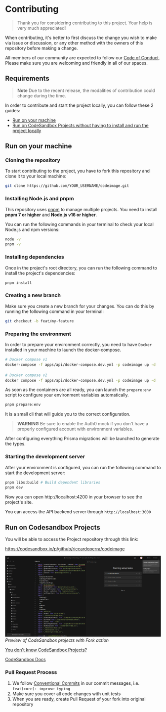 # Contributing

> Thank you for considering contributing to this project. Your help is very much appreciated!

When contributing, it's better to first discuss the change you wish to make via issue or discussion, or any other method
with the owners of this repository before making a change.

All members of our community are expected to follow our [Code of Conduct](CODE_OF_CONDUCT.md). Please make sure you are
welcoming and friendly in all of our spaces.

## Requirements

> **Note** Due to the recent release, the modalities of contribution could change during the time.

In order to contribute and start the project locally, you can follow these 2 guides:

- [Run on your machine](#run-on-your-machine)
- [Run on CodeSandbox Projects without having to install and run the project locally](#run-on-codesandbox-projects)

## Run on your machine

### Cloning the repository

To start contributing to the project, you have to fork this repository and clone it to your local machine:

```bash
git clone https://github.com/YOUR_USERNAME/codeimage.git
```

### Installing Node.js and pnpm

This repository uses [pnpm](https://pnpm.io/it/) to manage multiple projects. You need to install **pnpm 7 or higher**
and **Node.js v16 or higher**.

You can run the following commands in your terminal to check your local Node.js and npm versions:

```bash
node -v
pnpm -v
```

### Installing dependencies

Once in the project's root directory, you can run the following command to install the project's dependencies:

```bash
pnpm install
```

### Creating a new branch

Make sure you create a new branch for your changes. You can do this by running the following command in your terminal:

```bash
git checkout -b feat/my-feature
```

### Preparing the environment

In order to prepare your environment correctly, you need to have `Docker` installed in your machine to launch the
docker-compose.

```bash
# Docker compose v1
docker-compose -f apps/api/docker-compose.dev.yml -p codeimage up -d

# Docker compose v2
docker compose -f apps/api/docker-compose.dev.yml -p codeimage up -d
```

As soon as the containers are all ready, you can launch the `prepare:env` script to configure your environment variables automatically.

```bash
pnpm prepare:env
```

It is a small cli that will guide you to the correct configuration.

> **WARNING** Be sure to enable the Auth0 mock if you don't have a properly configured account with environment variables.

After configuring everything Prisma migrations will be launched to generate the types.

### Starting the development server

After your environment is configured, you can run the following command to start the development server:

```bash
pnpm libs:build # Build dependent libraries
pnpm dev
```

Now you can open http://localhost:4200 in your browser to see the project's site.

You can access the API backend server through `http://localhost:3000`

## Run on Codesandbox Projects

You will be able to access the Project repository through this link:

https://codesandbox.io/p/github/riccardoperra/codeimage

![img.png](assets/codesandbox_fork.png)
_Preview of CodeSandbox projects with Fork action_

[You don't know CodeSandbox Projects?](https://codesandbox.io/post/announcing-codesandbox-projects)

[CodeSandbox Docs](https://codesandbox.io/docs/projects/learn/introduction/overview)

### Pull Request Process

1. We follow [Conventional Commits](https://www.conventionalcommits.org/en/v1.0.0-beta.4/) in our commit messages, i.e.
   `feat(core): improve typing`
2. Make sure you cover all code changes with unit tests
3. When you are ready, create Pull Request of your fork into original repository
